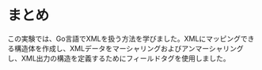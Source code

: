 # まとめ

この実験では、Go言語でXMLを扱う方法を学びました。XMLにマッピングできる構造体を作成し、XMLデータをマーシャリングおよびアンマーシャリングし、XML出力の構造を定義するためにフィールドタグを使用しました。
